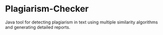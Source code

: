 # Plagiarism-Checker
Java tool for detecting plagiarism in text using multiple similarity algorithms and generating detailed reports.
